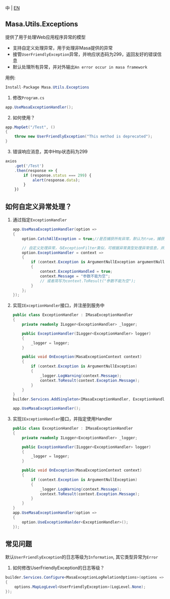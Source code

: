 中 | [EN](README.md)

## Masa.Utils.Exceptions

提供了用于处理Web应用程序异常的模型

* 支持自定义处理异常，用于处理非Masa提供的异常
* 接管`UserFriendlyException`异常，并响应状态码为299，返回友好的错误信息
* 默认处理所有异常，并对外输出`An error occur in masa framework`

用例:

``` C#
Install-Package Masa.Utils.Exceptions
```

1. 修改`Program.cs`

``` C#
app.UseMasaExceptionHandler();
```

2. 如何使用？

``` C#
app.MapGet("/Test", ()
{
    throw new UserFriendlyException("This method is deprecated");
}
```

3. 错误响应消息，其中Http状态码为299

``` js
axios
    .get('/Test')
    .then(response => {
        if (response.status === 299) {
            alert(response.data);
        }
    })
```

## 如何自定义异常处理？

1. 通过指定`ExceptionHandler`

    ``` C#
    app.UseMasaExceptionHandler(option =>
    {
        option.CatchAllException = true;//是否捕获所有异常，默认为true，捕获到的异常默认输出：An error occur in masa framework

        // 自定义处理异常，与ExceptionFilter类似，可根据异常类型处理异常信息，并通过ToResult方法输出响应结果
        option.ExceptionHandler = context =>
        {
            if (context.Exception is ArgumentNullException argumentNullException)
            {
                context.ExceptionHandled = true;
                context.Message = "参数不能为空";
                // 或者简写为context.ToResult("参数不能为空");
            }
        };
    });
    ```

2. 实现`IExceptionHandler`接口，并注册到服务中

    ``` C#
    public class ExceptionHandler : IMasaExceptionHandler
    {
        private readonly ILogger<ExceptionHandler> _logger;

        public ExceptionHandler(ILogger<ExceptionHandler> logger)
        {
            _logger = logger;
        }

        public void OnException(MasaExceptionContext context)
        {
            if (context.Exception is ArgumentNullException)
            {
                _logger.LogWarning(context.Message);
                context.ToResult(context.Exception.Message);
            }
        }
    }
    builder.Services.AddSingleton<IMasaExceptionHandler, ExceptionHandler>();

    app.UseMasaExceptionHandler();
    ```

3. 实现`IExceptionHandler`接口，并指定使用Handler

    ``` C#
    public class ExceptionHandler : IMasaExceptionHandler
    {
        private readonly ILogger<ExceptionHandler> _logger;

        public ExceptionHandler(ILogger<ExceptionHandler> logger)
        {
            _logger = logger;
        }

        public void OnException(MasaExceptionContext context)
        {
            if (context.Exception is ArgumentNullException)
            {
                _logger.LogWarning(context.Message);
                context.ToResult(context.Exception.Message);
            }
        }
    }
    app.UseMasaExceptionHandler(option =>
    {
        option.UseExceptionHanlder<ExceptionHandler>();
    });
    ```

## 常见问题

默认`UserFriendlyException`的日志等级为`Information`, 其它类型异常为`Error`

1. 如何修改UserFriendlyException的日志等级？

``` C#
builder.Services.Configure<MasaExceptionLogRelationOptions>(options =>
{
    options.MapLogLevel<UserFriendlyException>(LogLevel.None);
});
```